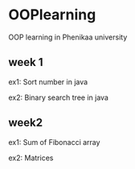 # OOPlearning
OOP learning in Phenikaa university
## week 1
ex1: Sort number in java

ex2: Binary search tree in java
## week2
ex1: Sum of Fibonacci array

ex2: Matrices
